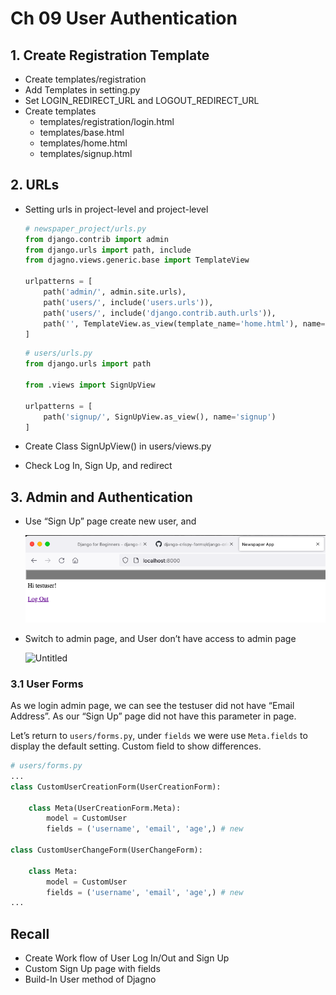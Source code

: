 # Ch 09 User Authentication

## 1. Create Registration Template

- Create templates/registration
- Add Templates in setting.py
- Set LOGIN_REDIRECT_URL and LOGOUT_REDIRECT_URL
- Create templates
  - templates/registration/login.html
  - templates/base.html
  - templates/home.html
  - templates/signup.html

## 2. URLs

- Setting urls in project-level and project-level

    ```python
    # newspaper_project/urls.py
    from django.contrib import admin
    from django.urls import path, include
    from djagno.views.generic.base import TemplateView
    
    urlpatterns = [
        path('admin/', admin.site.urls),
        path('users/', include('users.urls')),
        path('users/', include('django.contrib.auth.urls')),
        path('', TemplateView.as_view(template_name='home.html'), name='home'),
    ]
    ```

    ```python
    # users/urls.py
    from django.urls import path
    
    from .views import SignUpView
    
    urlpatterns = [
        path('signup/', SignUpView.as_view(), name='signup')
    ]
    ```

- Create Class SignUpView() in users/views.py
- Check Log In, Sign Up, and redirect

## 3. Admin and Authentication

- Use “Sign Up” page create new user, and

    ![Untitled](doc/Untitled.png)

- Switch to admin page, and User don’t have access to admin page

    ![Untitled](doc.png)

### 3.1 User Forms

As we login admin page, we can see the testuser did not have “Email Address”. As our “Sign Up” page did not have this parameter in page.

Let’s return to `users/forms.py`, under `fields` we were use `Meta.fields` to display the default setting. Custom field to show differences.

```python
# users/forms.py
...
class CustomUserCreationForm(UserCreationForm):
    
    class Meta(UserCreationForm.Meta):
        model = CustomUser
        fields = ('username', 'email', 'age',) # new

class CustomUserChangeForm(UserChangeForm):
    
    class Meta:
        model = CustomUser
        fields = ('username', 'email', 'age',) # new
...
```

## Recall

- Create Work flow of User Log In/Out and Sign Up
- Custom Sign Up page with fields
- Build-In User method of Djagno
